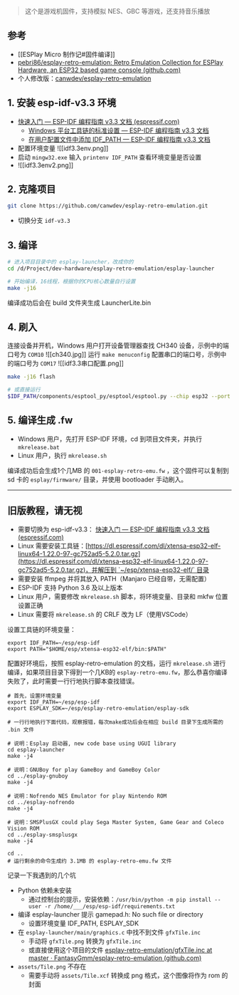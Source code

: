 
> 这个是游戏机固件，支持模拟 NES、GBC 等游戏，还支持音乐播放

## 参考

- [[ESPlay Micro 制作记#固件编译]]
- [pebri86/esplay-retro-emulation: Retro Emulation Collection for ESPlay Hardware, an ESP32 based game console (github.com)](https://github.com/pebri86/esplay-retro-emulation)
- 个人修改版：[canwdev/esplay-retro-emulation](https://github.com/canwdev/esplay-retro-emulation)

## 1. 安装 esp-idf-v3.3 环境

- [快速入门 — ESP-IDF 编程指南 v3.3 文档 (espressif.com)](https://docs.espressif.com/projects/esp-idf/zh_CN/v3.3/get-started/index.html#id2)
	- [Windows 平台工具链的标准设置 — ESP-IDF 编程指南 v3.3 文档](https://docs.espressif.com/projects/esp-idf/zh-cn/v3.3/get-started/windows-setup.html)
	- [在用户配置文件中添加 IDF_PATH — ESP-IDF 编程指南 v3.3 文档](https://docs.espressif.com/projects/esp-idf/zh-cn/v3.3/get-started/add-idf_path-to-profile.html)
- 配置环境变量 ![[idf3.3env.png]]
- 启动 `mingw32.exe` 输入 `printenv IDF_PATH` 查看环境变量是否设置
- ![[idf3.3env2.png]]
## 2. 克隆项目

```sh
git clone https://github.com/canwdev/esplay-retro-emulation.git
```
- 切换分支 `idf-v3.3`

## 3. 编译

```sh
# 进入项目目录中的 esplay-launcher，改成你的
cd /d/Project/dev-hardware/esplay-retro-emulation/esplay-launcher

# 开始编译，16线程，根据你的CPU核心数量自行设置
make -j16
```

编译成功后会在 build 文件夹生成 LauncherLite.bin
## 4. 刷入

连接设备并开机，Windows 用户打开设备管理器查找 CH340 设备，示例中的端口号为 `COM10`
![[ch340.jpg]]
运行 `make menuconfig` 配置串口的端口号，示例中的端口号为 `COM17`
![[idf3.3串口配置.png]]

```sh
make -j16 flash

# 或直接运行
$IDF_PATH/components/esptool_py/esptool/esptool.py --chip esp32 --port COM17 --baud 921600 --before default_reset --after hard_reset write_flash -z --flash_mode dio --flash_freq 80m --flash_size detect 0xd000 ./build/ota_data_initial.bin 0x1000 ./build/bootloader/bootloader.bin 0x10000 ./build/LauncherLite.bin 0x8000 ./build/partitions.bin
```

## 5. 编译生成 .fw

- Windows 用户，先打开 ESP-IDF 环境，cd 到项目文件夹，并执行 `mkrelease.bat`
- Linux 用户，执行 `mkrelease.sh`

编译成功后会生成1个几MB 的 `001-esplay-retro-emu.fw` ，这个固件可以复制到 sd 卡的 `esplay/firmware/` 目录，并使用 bootloader 手动刷入。

---
## 旧版教程，请无视

- 需要切换为 esp-idf-v3.3： [快速入门 — ESP-IDF 编程指南 v3.3 文档 (espressif.com)](https://docs.espressif.com/projects/esp-idf/zh_CN/v3.3/get-started/index.html#id2)
- Linux 需要安装工具链：[https://dl.espressif.com/dl/xtensa-esp32-elf-linux64-1.22.0-97-gc752ad5-5.2.0.tar.gz](https://dl.espressif.com/dl/xtensa-esp32-elf-linux64-1.22.0-97-gc752ad5-5.2.0.tar.gz)，并解压到 `~/esp/xtensa-esp32-elf/` 目录
- 需要安装 ffmpeg 并将其放入 PATH（Manjaro 已经自带，无需配置）
- ESP-IDF 支持 Python 3.6 及以上版本
- Linux 用户，需要修改 `mkrelease.sh` 脚本，将环境变量、目录和 mkfw 位置设置正确
- Linux 需要将 `mkrelease.sh` 的 CRLF 改为 LF（使用VSCode）

设置工具链的环境变量：
```
export IDF_PATH=~/esp/esp-idf
export PATH="$HOME/esp/xtensa-esp32-elf/bin:$PATH"
```

配置好环境后，按照 esplay-retro-emulation 的文档，运行 `mkrelease.sh` 进行编译，如果项目目录下得到一个几KB的 `esplay-retro-emu.fw`，那么恭喜你编译失败了，此时需要一行行地执行脚本查找错误。

```
# 首先，设置环境变量
export IDF_PATH=~/esp/esp-idf
export ESPLAY_SDK=~/esp/esplay-retro-emulation/esplay-sdk

# 一行行地执行下面代码，观察报错，每次make成功后会在相应 build 目录下生成所需的 .bin 文件

# 说明：Esplay 启动器, new code base using UGUI library
cd esplay-launcher
make -j4

# 说明：GNUBoy for play GameBoy and GameBoy Color
cd ../esplay-gnuboy
make -j4

# 说明：Nofrendo NES Emulator for play Nintendo ROM
cd ../esplay-nofrendo
make -j4

# 说明：SMSPlusGX could play Sega Master System, Game Gear and Coleco Vision ROM
cd ../esplay-smsplusgx
make -j4

cd ..
# 运行剩余的命令生成约 3.1MB 的 esplay-retro-emu.fw 文件
```

记录一下我遇到的几个坑

- Python 依赖未安装
	- 通过控制台的提示，安装依赖：`/usr/bin/python -m pip install --user -r /home/___/esp/esp-idf/requirements.txt`
- 编译 esplay-launcher 提示 gamepad.h: No such file or directory
	- 设置环境变量 IDF_PATH, ESPLAY_SDK
- 在 `esplay-launcher/main/graphics.c` 中找不到文件 `gfxTile.inc` 
	- 手动将 `gfxTile.png` 转换为 `gfxTile.inc`
	- 或直接使用这个项目的文件 [esplay-retro-emulation/gfxTile.inc at master · FantasyGmm/esplay-retro-emulation (github.com)](https://github.com/FantasyGmm/esplay-retro-emulation/blob/master/esplay-launcher/main/gfxTile.inc) 
- `assets/Tile.png` 不存在
	- 需要手动将 `assets/Tile.xcf` 转换成 png 格式，这个图像将作为 rom 的封面
